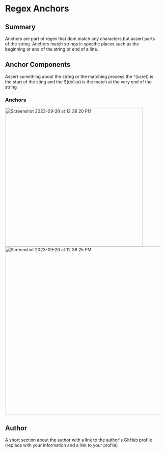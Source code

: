 # Regex Anchors

## Summary

Anchors are part of regex that dont match any characters,but assert parts of the string. 
Anchors match strings in specific places such as the beginning or end of the string or end of a line.

## Anchor Components
Assert something about the string or the matching process
the ^(caret) is the start of the sting and the $(dollar) is the match at the very end of the string

### Anchors
<img width="449" alt="Screenshot 2023-09-20 at 12 38 20 PM" src="https://github.com/Oscar5323/challenge-12/assets/132025393/d62f1311-c4f8-4402-905e-5377a793edd5">

<img width="547" alt="Screenshot 2023-09-20 at 12 38 25 PM" src="https://github.com/Oscar5323/challenge-12/assets/132025393/2529b266-7cf7-4ba7-a59c-d9883d16b20b">



## Author

A short section about the author with a link to the author's GitHub profile (replace with your information and a link to your profile)
